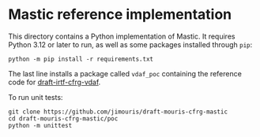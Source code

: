 # Mastic reference implementation

This directory contains a Python implementation of Mastic. It requires Python
3.12 or later to run, as well as some packages installed through `pip`:

```shell
python -m pip install -r requirements.txt
```

The last line installs a package called `vdaf_poc` containing the reference
code for
[draft-irtf-cfrg-vdaf](https://datatracker.ietf.org/doc/draft-irtf-cfrg-vdaf/).

To run unit tests:

```shell
git clone https://github.com/jimouris/draft-mouris-cfrg-mastic
cd draft-mouris-cfrg-mastic/poc
python -m unittest
```
